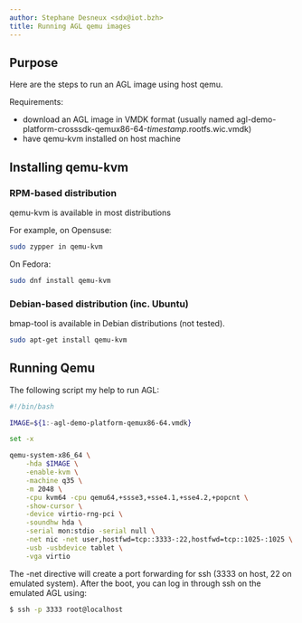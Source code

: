 ```yaml
---
author: Stephane Desneux <sdx@iot.bzh>
title: Running AGL qemu images
---
```


## Purpose

Here are the steps to run an AGL image using host qemu.

Requirements:

* download an AGL image in VMDK format (usually named agl-demo-platform-crosssdk-qemux86-64-*timestamp*.rootfs.wic.vmdk)
* have qemu-kvm installed on host machine

## Installing qemu-kvm

### RPM-based distribution

qemu-kvm is available in most distributions 

For example, on Opensuse:

```bash
sudo zypper in qemu-kvm
```

On Fedora:

```bash
sudo dnf install qemu-kvm
```

### Debian-based distribution (inc. Ubuntu)

bmap-tool is available in Debian distributions (not tested).

```bash
sudo apt-get install qemu-kvm
```

## Running Qemu

The following script my help to run AGL:

```bash
#!/bin/bash

IMAGE=${1:-agl-demo-platform-qemux86-64.vmdk}

set -x

qemu-system-x86_64 \
	-hda $IMAGE \
	-enable-kvm \
	-machine q35 \
	-m 2048 \
	-cpu kvm64 -cpu qemu64,+ssse3,+sse4.1,+sse4.2,+popcnt \
	-show-cursor \
	-device virtio-rng-pci \
	-soundhw hda \
	-serial mon:stdio -serial null \
	-net nic -net user,hostfwd=tcp::3333-:22,hostfwd=tcp::1025-:1025 \
	-usb -usbdevice tablet \
	-vga virtio 
```

The -net directive will create a port forwarding for ssh (3333 on host, 22 on emulated system).
After the boot, you can log in through ssh on the emulated AGL using:

```bash
$ ssh -p 3333 root@localhost
```

